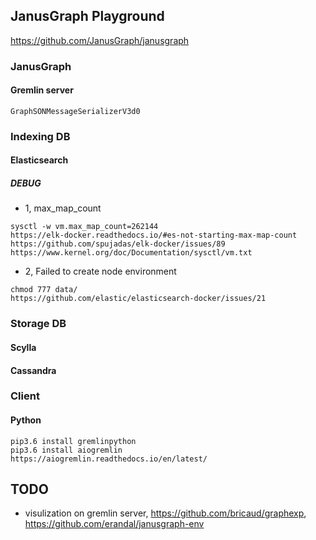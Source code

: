 ## JanusGraph Playground
https://github.com/JanusGraph/janusgraph

### JanusGraph
#### Gremlin server
```
GraphSONMessageSerializerV3d0
```

### Indexing DB
#### Elasticsearch
##### DEBUG
- 1, max\_map\_count
```
sysctl -w vm.max_map_count=262144
https://elk-docker.readthedocs.io/#es-not-starting-max-map-count
https://github.com/spujadas/elk-docker/issues/89
https://www.kernel.org/doc/Documentation/sysctl/vm.txt
```

- 2, Failed to create node environment
```
chmod 777 data/
https://github.com/elastic/elasticsearch-docker/issues/21
```

### Storage DB
#### Scylla
#### Cassandra

### Client
#### Python
```
pip3.6 install gremlinpython
pip3.6 install aiogremlin
https://aiogremlin.readthedocs.io/en/latest/
```

## TODO
- visulization on gremlin server, https://github.com/bricaud/graphexp, https://github.com/erandal/janusgraph-env
